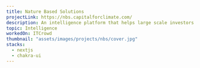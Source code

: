 ```yaml
---
title: Nature Based Solutions
projectLink: https://nbs.capitalforclimate.com/
description: An intelligence platform that helps large scale investors accelerate capital allocation to climate solutions
topic: Intelligence
workedOn: ITCrowd
thumbnail: "assets/images/projects/nbs/cover.jpg"
stacks:
  - nextjs
  - chakra-ui
---
```

